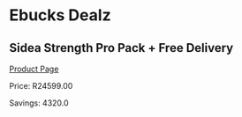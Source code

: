 
# Ebucks Dealz
## Sidea Strength Pro Pack + Free Delivery
[Product Page](https://www.ebucks.com/web/shop/productSelected.do?prodId=1157644179&catId=1173528667)

Price: R24599.00

Savings: 4320.0


	
